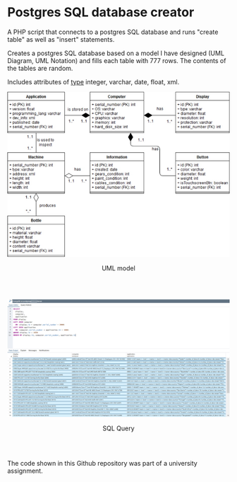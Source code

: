 # Postgres SQL database creator
A PHP script that connects to a postgres SQL database and runs "create table" as well as "insert" statements.

Creates a postgres SQL database based on a model I have designed (UML Diagram, UML Notation) and fills each table with 777 rows. The contents of the tables are random. 

Includes attributes of [type](https://www.postgresql.org/docs/8.4/static/datatype.html) integer, varchar, date, float, xml.

![UML model](scr/uml.jpg?raw=true "UML model")
<p align="center">UML model</p>
<br><br>

![SQL Query](scr/query.jpg?raw=true "SQL Query")
<p align="center">SQL Query</p>
<br><br>

The code shown in this Github repository was part of a university assignment. 
